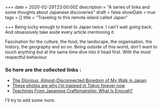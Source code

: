+++
date = 2020-02-29T23:00:00Z
description = "A series of links and some thoughts about Japanese discoveries"
draft = false
showDate = true
tags = []
title = "Traveling to this remote island called Japan"

+++
Being lucky enough to travel to Japan twice. I can't wait going back. And obsessively take aside every article mentioning it.

Fascination for the culture, the food, the landscape, the organisation, the history, the geography and so on. Being outside of this world, don't want to touch anything but at the same time dive into it head first. With the most respectful behaviour. 

### So here are the collected links :

- [The Glorious, Almost-Disconnected Boredom of My Walk in Japan](https://www.wired.com/story/six-weeks-100s-miles-hours-glorious-boredom-japan/ "Wired article by Craig Mod")
- [These photos are why I’m trapped in Tokyo forever now](https://medium.com/@damjancvetkovdimitrov/these-photos-are-why-i-m-trapped-in-tokyo-forever-now-1a0ea980bcc5)
- [Teachings From Japanese Craftsmanship: What Is Enough?](https://www.gchicco.com/2019/11/14/teaching-from-japanese-craftsmanship-what-is-enough/)

I'll try to add some more.